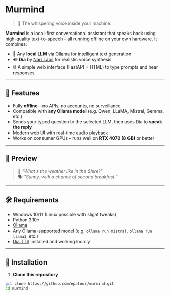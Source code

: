 # Murmind

> 🧠 The whispering voice inside your machine.

**Murmind** is a local-first conversational assistant that speaks back using high-quality text-to-speech – all running offline on your own hardware. It combines:

- 🧠 Any **local LLM** via [Ollama](https://ollama.com) for intelligent text generation
- 🔊 **Dia** by [Nari Labs](https://github.com/nari-labs/dia) for realistic voice synthesis
- 🌐 A simple web interface (FastAPI + HTML) to type prompts and hear responses

---

## 🎯 Features

- Fully **offline** – no APIs, no accounts, no surveillance
- Compatible with **any Ollama model** (e.g. Qwen, LLaMA, Mistral, Gemma, etc.)
- Sends your typed question to the selected LLM, then uses Dia to **speak the reply**
- Modern web UI with real-time audio playback
- Works on consumer GPUs – runs well on **RTX 4070 (8 GB)** or better

---

## 📸 Preview

> 💬 _"What's the weather like in the Shire?"_  
> 🗣️ _"Sunny, with a chance of second breakfast."_  

---

## 🛠 Requirements

- Windows 10/11 (Linux possible with slight tweaks)
- Python 3.10+
- [Ollama](https://ollama.com/download)
- Any Ollama-supported model (e.g. `ollama run mistral`, `ollama run llama3`, etc.)
- [Dia TTS](https://github.com/nari-labs/dia) installed and working locally

---

## 🚀 Installation

1. **Clone this repository**

```bash
git clone https://github.com/epatnor/murmind.git
cd murmind
